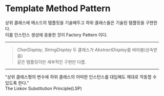 # Template Method Pattern
상위 클래스에 메소드의 탬플릿을 기술해두고 하위 클래스들은 기술된 탬플릿을 구현한다.   
이를 인스턴스 생성에 응용한 것이 Factory Pattern 이다.
***
> *CharDisplay*, *StringDisplay* 두 클래스가 *AbstractDisplay*를 바라봄(상속받음)   
> 같은 탬플릿이만 세부적인 구현만 다름.
***
"상위 클래스형의 변수에 하위 클래스의 어떠한 인스턴스를 대입해도 제대로 작동할 수 있도록 한다."   
The Liskov Substitution Principle(LSP)